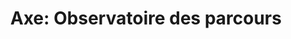---
lang: fr
title: "Axe: Observatoire des parcours"
permalink: /axe/

collection: 
entries_layout: grid
teaser_class: 
sort_by: orden 

excerpt: ""
header:
  overlay_image: /assets/images/banner/bannerwebinars.jpg
  image_description: "EPIM"
  caption: 
  overlay_filter: rgba(0, 0, 153, 0.5)


intro:
  - excerpt: "**European Perspectives on Innovation Management**"

last_modified_at: 2020-06-18
---